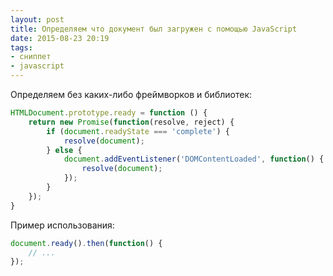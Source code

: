 ```yaml
---
layout: post
title: Определяем что документ был загружен с помощью JavaScript
date: 2015-08-23 20:19
tags:
- сниппет
- javascript
---
```


Определяем без каких-либо фреймворков и библиотек:

``` js
HTMLDocument.prototype.ready = function () {
	return new Promise(function(resolve, reject) {
		if (document.readyState === 'complete') {
			resolve(document);
		} else {
			document.addEventListener('DOMContentLoaded', function() {
				resolve(document);
			});
		}
	});
}
```

Пример использования:

```js
document.ready().then(function() {
	// ...
});
```
